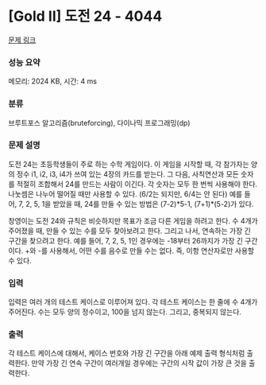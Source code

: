 # [Gold II] 도전 24 - 4044 

[문제 링크](https://www.acmicpc.net/problem/4044) 

### 성능 요약

메모리: 2024 KB, 시간: 4 ms

### 분류

브루트포스 알고리즘(bruteforcing), 다이나믹 프로그래밍(dp)

### 문제 설명

<p>
	도전 24는 초등학생들이 주로 하는 수학 게임이다. 이 게임을 시작할 때, 각 참가자는 양의 정수 i1, i2, i3, i4가 쓰여 있는 4장의 카드를 받는다. 그 다음, 사칙연산과 모든 숫자를 적절히 조합해서 24를 만드는 사람이 이긴다. 각 숫자는 모두 한 번씩 사용해야 한다. 나눗셈은 나누어 떨어질 때만 사용할 수 있다. (6/2는 되지만, 6/4는 안 된다) 예를 들어, 7, 2, 5, 1을 받았을 때, 24를 만들 수 있는 방법은 (7-2)*5-1, (7+1)*(5-2)가 있다.</p>

<p>
	창영이는 도전 24와 규칙은 비슷하지만 목표가  조금 다른 게임을 하려고 한다. 수 4개가 주어졌을 때, 만들 수 있는 수를 모두 찾아보려고 한다. 그리고 나서, 연속하는 가장 긴 구간을 찾으려고 한다. 예를 들어, 7, 2, 5, 1인 경우에는 -18부터 26까지가 가장 긴 구간이다. +와 -를 사용해서, 어떤 수를 음수로 만들 수는 없다. 즉, 이항 연산자로만 사용할 수 있다.</p>

### 입력 

 <p>
	입력은 여러 개의 테스트 케이스로 이루어져 있다. 각 테스트 케이스는 한 줄에 수 4개가 주어진다. 수는 모두 양의 정수이고, 100을 넘지 않는다. 그리고, 중복되지 않는다.</p>

### 출력 

 <p>
	각 테스트 케이스에 대해서, 케이스 번호와 가장 긴 구간을 아래 예제 출력 형식처럼 출력한다. 만약 가장 긴 연속 구간이 여러개일 경우에는 구간의 시작 값이 가장 큰 것을 출력한다.</p>

